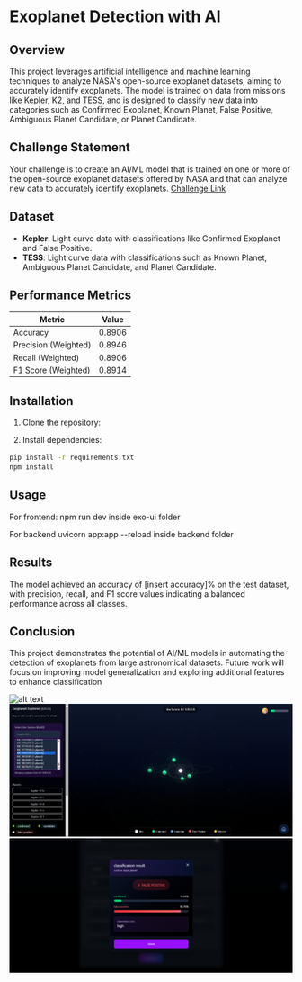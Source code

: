 # Exoplanet Detection with AI

## Overview

This project leverages artificial intelligence and machine learning techniques to analyze NASA's open-source exoplanet datasets, aiming to accurately identify exoplanets. The model is trained on data from missions like Kepler, K2, and TESS, and is designed to classify new data into categories such as Confirmed Exoplanet, Known Planet, False Positive, Ambiguous Planet Candidate, or Planet Candidate.

## Challenge Statement

Your challenge is to create an AI/ML model that is trained on one or more of the open-source exoplanet datasets offered by NASA and that can analyze new data to accurately identify exoplanets.
[Challenge Link](https://www.spaceappschallenge.org/2025/challenges/a-world-away-hunting-for-exoplanets-with-ai/)

## Dataset

* **Kepler**: Light curve data with classifications like Confirmed Exoplanet and False Positive.
* **TESS**: Light curve data with classifications such as Known Planet, Ambiguous Planet Candidate, and Planet Candidate.


## Performance Metrics

| Metric               | Value    |
| -------------------- | -------- |
| Accuracy             | 0.8906   |
| Precision (Weighted) | 0.8946   |
| Recall (Weighted)    | 0.8906   |
| F1 Score (Weighted)  | 0.8914   |



## Installation

1. Clone the repository:


2. Install dependencies:

```bash
pip install -r requirements.txt
npm install
```

## Usage

For frontend:
npm run dev inside exo-ui folder 

For backend
uvicorn app:app --reload inside backend folder

## Results

The model achieved an accuracy of [insert accuracy]% on the test dataset, with precision, recall, and F1 score values indicating a balanced performance across all classes.

## Conclusion

This project demonstrates the potential of AI/ML models in automating the detection of exoplanets from large astronomical datasets. Future work will focus on improving model generalization and exploring additional features to enhance classification

![alt text](image-2.png)
![alt text](image-1.png)
![alt text](image.png)